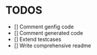 # TODOS

- [] Comment genfig code
- [] Comment generated code
- [] Extend testcases
- [] Write comprehensive readme